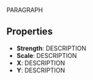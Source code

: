 PARAGRAPH

## Properties

- **Strength**: DESCRIPTION
- **Scale**: DESCRIPTION
- **X**: DESCRIPTION
- **Y**: DESCRIPTION




